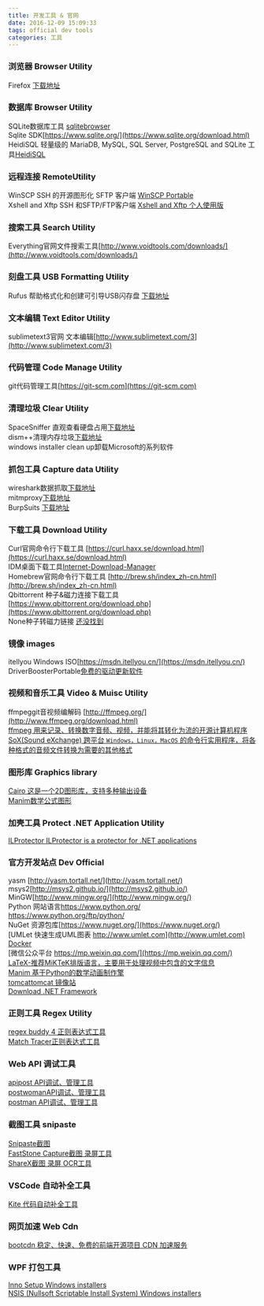 ```yaml
---
title: 开发工具 & 官网 
date: 2016-12-09 15:09:33
tags: official dev tools
categories: 工具
---
```


### 浏览器 Browser Utility

Firefox [下载地址](http://ftp.mozilla.org/pub/firefox/releases/75.0/win64/en-US/)

### 数据库 Browser Utility

SQLite数据库工具 [sqlitebrowser](https://sqlitebrowser.org/dl/)  
Sqlite SDK[https://www.sqlite.org/](https://www.sqlite.org/download.html)  
HeidiSQL 轻量级的 MariaDB, MySQL, SQL Server, PostgreSQL and SQLite 工具[HeidiSQL](https://github.com/HeidiSQL/HeidiSQL)

### 远程连接 RemoteUtility 

WinSCP SSH 的开源图形化 SFTP 客户端 [WinSCP Portable](https://winscp.net/eng/download.php)  
Xshell and Xftp SSH 和SFTP/FTP客户端 [Xshell and Xftp 个人使用版](https://www.netsarang.com/zh/free-for-home-school/)

### 搜索工具 Search Utility

Everything官网文件搜索工具[http://www.voidtools.com/downloads/](http://www.voidtools.com/downloads/)

### 刻盘工具 USB Formatting Utility

Rufus 帮助格式化和创建可引导USB闪存盘 [下载地址](https://github.com/pbatard/rufus/releases/download/v3.9/rufus-3.9p.exe) 

### 文本编辑 Text Editor Utility

sublimetext3官网 文本编辑[http://www.sublimetext.com/3](http://www.sublimetext.com/3)

### 代码管理 Code Manage Utility 

git代码管理工具[https://git-scm.com](https://git-scm.com)

### 清理垃圾 Clear Utility 

SpaceSniffer 直观查看硬盘占用[下载地址](https://pc.qq.com/search.html#!keyword=SpaceSniffer)  
dism++清理内存垃圾[下载地址](http://www.chuyu.me/zh-Hans/)  
windows installer clean up卸载Microsoft的系列软件 

### 抓包工具 Capture data Utility

wireshark数据抓取[下载地址](https://www.wireshark.org/download.html)   
mitmproxy[下载地址](https://www.mitmproxy.org/)  
BurpSuits [下载地址](https://portswigger.net/burp)

### 下载工具 Download Utility 

Curl官网命令行下载工具 [https://curl.haxx.se/download.html](https://curl.haxx.se/download.html)   
IDM桌面下载工具[Internet-Download-Manager](https://www.softpedia.com/get/Internet/Download-Managers/Internet-Download-Manager.shtml)  
Homebrew官网命令行下载工具 [http://brew.sh/index_zh-cn.html](http://brew.sh/index_zh-cn.html)  
Qbittorrent 种子&磁力连接下载工具[https://www.qbittorrent.org/download.php](https://www.qbittorrent.org/download.php)  
None种子转磁力链接 [还没找到](http://www.torrent.org.cn/)

### 镜像 images

itellyou Windows ISO[https://msdn.itellyou.cn/](https://msdn.itellyou.cn/)
DriverBoosterPortable[免费的驱动更新软件](https://www.aliyundrive.com/)

### 视频和音乐工具 Video & Muisc Utility

ffmpeggit音视频编解码 [http://ffmpeg.org/](http://www.ffmpeg.org/download.html)  
[ffmpeg 用来记录、转换数字音频、视频，并能将其转化为流的开源计算机程序](https://ffmpeg.zeranoe.com/builds)  
[SoX(Sound eXchange) 跨平台 `Windows，Linux，MacOS` 的命令行实用程序，将各种格式的音频文件转换为需要的其他格式](http://sox.sourceforge.net)  

### 图形库 Graphics library

[Cairo 这是一个2D图形库，支持多种输出设备](https://www.lfd.uci.edu/~gohlke/pythonlibs/#pycairo)  
[Manim数学公式图形](https://www.bilibili.com/video/BV1W4411Z7Zt)

### 加壳工具 Protect .NET Application Utility

[ILProtector ILProtector is a protector for .NET applications](http://www.vgrsoft.net/Download/ILProtector)

### 官方开发站点 Dev Official

yasm [http://yasm.tortall.net/](http://yasm.tortall.net/)  
msys2[http://msys2.github.io/](http://msys2.github.io/)  
MinGW[http://www.mingw.org/](http://www.mingw.org/)   
Python 网站语言<https://www.python.org/> <https://www.python.org/ftp/python/>  
NuGet 资源包库[https://www.nuget.org/](https://www.nuget.org/)  
[UMLet 快速生成UML图表 http://www.umlet.com](http://www.umlet.com)  
[Docker](https://docs.docker.com/engine/installation/)  
[微信公众平台 https://mp.weixin.qq.com/](https://mp.weixin.qq.com/)  
[LaTeX-推荐MiKTeK排版语言，主要用于处理视频中包含的文字信息](https://miktex.org/download)  
[Manim 基于Python的数学动画制作擎](https://github.com/3b1b/manim)   
[tomcattomcat 镜像站](https://archive.apache.org/dist/tomcat/)  
[Download .NET Framework](https://dotnet.microsoft.com/download/dotnet-framework)

### 正则工具 Regex Utility

[regex buddy 4 正则表达式工具](http://www.regexbuddy.com)  
[Match Tracer正则表达式工具](http://www.regexlab.com/zh/mtracer/) 

### Web API 调试工具 

[apipost API调试、管理工具](https://www.apipost.cn/download.html)  
[postwomanAPI调试、管理工具](https://postwoman.io/)  
[postman API调试、管理工具](https://www.postman.com/)

### 截图工具 snipaste

[Snipaste截图](https://www.snipaste.com/)  
[FastStone Capture截图 录屏工具](https://faststone-capture.en.softonic.com/)  
[ShareX截图 录屏 OCR工具](https://sharex.en.softonic.com/) 

### VSCode 自动补全工具

[Kite 代码自动补全工具](https://www.kite.com/download/)

### 网页加速 Web Cdn 

[bootcdn 稳定、快速、免费的前端开源项目 CDN 加速服务](https://www.bootcdn.cn/)

### WPF 打包工具

[Inno Setup Windows installers](https://jrsoftware.org/isdl.php/)  
[NSIS (Nullsoft Scriptable Install System) Windows installers](https://nsis.sourceforge.io/Download)
